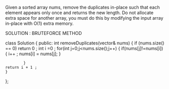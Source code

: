 Given a sorted array nums, remove the duplicates in-place such that each element appears only once and returns the new length.
Do not allocate extra space for another array, you must do this by modifying the input array in-place with O(1) extra memory.

SOLUTION : BRUTEFORCE METHOD 

class Solution 
{
public:
    int removeDuplicates(vector<int>& nums) 
    {
        if (nums.size() == 0) return 0 ;
        int i =0 ;
            for(int j=0;j<nums.size();j++)
            {
                if(nums[j]!=nums[i])
                {
                    i++ ;
                    nums[i] = nums[j];
                }
                    
            }
    return i + 1 ;    
    }
    
};
